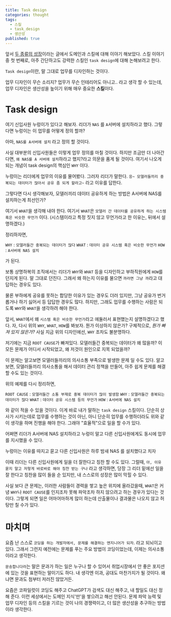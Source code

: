 ```yaml
---
title: Task design
categories: thought
tags:
  - 스킬
  - task_design
  - 생산성
published: true
---
```



앞서 [두 종류의 성장](http://jinwoongkim.net/thought/%EB%91%90-%EC%A2%85%EB%A5%98%EC%9D%98-%EC%84%B1%EC%9E%A5/)이라는 글에서 도메인과 스킬에 대해 이야기 해보았다. 스킬 이야기 중 첫 번째로, 아주 간단하고도 강력한 스킬인 `task design`에 대해 논해보려고 한다.

`Task design`이란, 말 그대로 업무를 디자인하는 것이다.

업무 디자인이 무슨 소리지? 업무가 무슨 인테리어도 아니고.. 라고 생각 할 수 있는데, 업무 디자인은 생산성을 높이기 위해 매우 중요한 **스킬**이다.

# Task design

여기 신입사원 누렁이가 있다고 해보자. 리더가 `NAS` 를 `A`서버에 설치하라고 했다. 그렇다면 누렁이는 이 업무를 어떻게 정의 할까?

아마, `NAS를 A서버에 설치` 라고 정의 할 것이다.

사실 대부분의 신입사원들은 이렇게 업무 정의를 마칠 것이다. 하지만 조금만 더 나아간다면, `왜 NAS를 A 서버에 설치`하라고 했지?라고 의문을 품게 될 것이다. 여기서 나오게 되는 개념이 task design의 핵심인 `WHY` 이다. 

누렁이는 리더에게 업무의 이유를 물어봤다. 그러자 리더가 말한다. `응~ 모델러들끼리 중복되는 데이터가 많아서 공유 좀 되게 할라고~` 라고 이유를 답한다.

그렇다면 다시 생각해보자, 모델러끼리 데이터 공유하게 하는 방법은 A서버에 NAS를 설치하는게 최선인가?

여기서 `WHAT`을 생각해 내야 한다. 여기서 `WHAT`은 `모델러 간 데이터를 공유하게 하는 시스템 혹은 비슷한 무언가` 이다. (시스템이라고 특정 짓지 않고 무언가라고 한 이유는, 뒤에서 설명하겠다.)

정리하자면,

`WHY` : `모델러들간 중복되는 데이터가 많다`
`WHAT` : `데이터 공유 시스템 혹은 비슷한 무언가`
`HOW` : `A서버에 NAS 설치`

가 된다.

보통 상명하복의 조직에서는 리더가 `WHY`와 `WHAT` 등을 디자인하고 부하직원에게 `HOW`를 던지게 된다. 말 그대로 던진다. 그래서 왜 하는지 이유를 물으면 `까라면 그냥 까`라고 대답하는 경우도 있다.

물론 부하에게 공유를 못하는 합당한 이유가 있는 경우도 더러 있지만, 그냥 공유가 번거롭거나 하기 싫어서 등 답답한 경우도 많다. 하지만, 그래도 업무를 수행하는 사람은 되도록 `WHY`와 `WHAT`을 생각하려 해야 한다.

앞서, `WHAT`에서 왜 `시스템 혹은 비슷한 무언가`라고 에둘러서 표현했는지 설명하겠다고 했다. 자, 다시 위의 `WHY`, `WHAT`, `HOW`를 봐보자. 뭔가 이상하지 않은가? 구체적으로, _뭔가 빠져 있지 않은가?_ 사실 지금 위의 디자인에선, `WHY` 조차도 불분명하다.

저기에는 지금 `ROOT CAUSE`가 빠져있다. 모델러들간 중복되는 데이터가 왜 많을까? 이 모든 문제가 어디서 시작되었고, 왜 저것이 원인으로 지목 되었을까?

이 문제는 알고보면 모델러들끼리의 의사소통 부족으로 발생한 문제 일 수도 있다. 알고보면, 모델러들끼리 의사소통을 해서 데이터 관리 정책을 만들어, 아주 쉽게 문제를 해결 할 수도 있는 것이다.

위의 예제를 다시 정리하면,

`ROOT CAUSE` : `모델러들간 소통 부재로 중복 데이터가 많이 발생함`
`WHY` : `모델러들간 중복되는 데이터가 많다`
`WHAT` : `데이터 공유 시스템 등의 무언가`
`HOW` : `A서버에 NAS 설치`

와 같이 적을 수 있을 것이다. 이게 바로 내가 말하는 `task design`  스킬이다. 단순히 상사가 시키는데로 업무를 수행하는 것이 아닌, 아니 단순히 업무를 수행하더라도 위와 같이 생각을 하며 진행을 해야 한다. 그래야 "효율적"으로 일을 할 수가 있다.

어쩌면 리더가 A서버에 NAS 설치하라고 누렁이 말고 다른 신입사원에게도 동시에 업무를 지시했을 수 있다.

누렁이는 이유를 따지고 묻고
다른 신입사원은 하루 밤새 NAS 를 설치했다고 치자

이때 리더는 다른 신입사원에게 일을 더 잘한다고 칭찬 할 수도 있다. 그럴때, `아, 이유 묻지 말고 저렇게 바로바로 해야 칭찬 받는 구나` 라고 생각하면, 당장 그 리더 밑에선 일을 잘 한다고 칭찬을 많이 들을 순 있지만, 내 스스로의 성장은 많이 막힐 수 있다.

사실 보다 큰 문제는, 이러한 사람들이 경력을 쌓고 높은 위치에 올라갔을때, `WHAT`은 커녕 `WHY`나 `ROOT CAUSE`를 인지조차 못해 파악조차 하지 않으려고 하는 경우가 있다는 것이다. 그렇게 되면 일은 어마어마하게 많이 하는데 산출물이나 결과물은 나오지 않고 허탕만 칠 수가 있다.

# 마치며

요즘 난 스스로 `코딩을 하는 개발자에서, 문제를 해결하는 엔지니어가 되자`. 라고 되뇌이고 있다. 그래서 그런지 예전에는 문제를 푸는 주요 방법이 코딩이었는데, 이제는 의사소통이라고 생각한다.

`문송합니다라`는 말은 문과가 하는 일은 누구나 할 수 있어서 취업시장에서 안 좋은 포지션에 있는 것을 표현하는 말이기도 하다. 내 생각엔 이과, 공대도 마찬가지가 될 것이다. 왜냐면 문과도 첨부터 저러진 않았거든.

요즘은 코파일럿이 코딩도 해주고 ChatGPT가 검색도 대신 해주고, 내 할일도 대신 정해 준다. 이런 세상에서는 도메인 지식'만'을 쌓으려고 해선 안된다. 문제 파악 능력 및 업무 디자인 등의 스킬을 기르는 것이 나의 경쟁력이고, 더 많은 생산성을 추구하는 방법이라 생각한다.